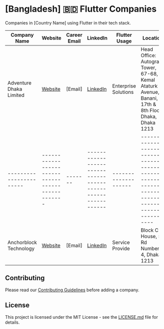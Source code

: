 # [Bangladesh] 🇧🇩 Flutter Companies

Companies in [Country Name] using Flutter in their tech stack.

| Company Name            | Website                                           | Career Email | LinkedIn                                                     | Flutter Usage        | Location                                                                                               |
| ----------------------- | ------------------------------------------------- | ------------ | ------------------------------------------------------------ | -------------------- | ------------------------------------------------------------------------------------------------------ |
| Adventure Dhaka Limited | [Website](https://adventurekk.com/company/about/) | [Email]      | [LinkedIn](https://www.linkedin.com/company/adventuredhaka/) | Enterprise Solutions | Head Office: Autograph Tower, 67-68, Kemal Ataturk Avenue, Banani, 17th & 8th Floor, Dhaka, Dhaka 1213 |
| ----------------------- | ------------------------------------------------- | -------      | ------------------------------------------------------------ | -------------------- | ------------------------------------------------------------------------------------------------------ |
| Anchorblock Technology  | [Website](https://anchorblock.ai/)                | [Email]      | [LinkedIn](https://www.linkedin.com/company/anchorblock/)    | Service Provide      | Block C House, 57 Rd Number 4, Dhaka 1213                                                              |

## Contributing

Please read our [Contributing Guidelines](/CONTRIBUTING.md) before adding a company.

## License

This project is licensed under the MIT License - see the [LICENSE.md](/LICENSE.md) file for details.
